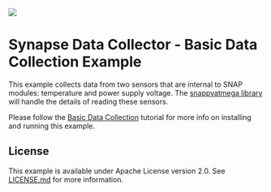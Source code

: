 [![](https://cloud.githubusercontent.com/assets/1317406/12406044/32cd9916-be0f-11e5-9b18-1547f284f878.png)](http://www.synapse-wireless.com/)

# Synapse Data Collector - Basic Data Collection Example

This example collects data from two sensors that are internal to SNAP modules: temperature and power supply voltage. The 
[snappyatmega library](https://github.com/synapse-wireless/snappy-atmega) will handle the details of reading these sensors.

Please follow the [Basic Data Collection]() tutorial for more info on installing and running this example.

## License

This example is available under Apache License version 2.0. See [LICENSE.md](LICENSE.md) for more information.

<!-- meta-tags: vvv-sn171, vvv-rf200, vvv-ek5100, vvv-ek2100, vvv-datacollector, vvv-python, vvv-example -->
